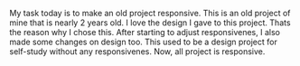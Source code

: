 My task today is to make an old project responsive. This is an old project of mine that is nearly 2 years old. I love the design I gave to this project. Thats the reason why I chose this.
After starting to adjust responsivenes, I also made some changes on design too. 
This used to be a design project for self-study without any responsivenes. Now, all project is responsive.